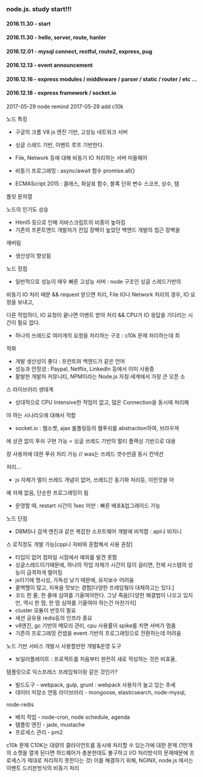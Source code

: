 ### node.js. study start!!!


#### 2016.11.30 - start
#### 2016.11.30 - hello, server, route, hanler
#### 2016.12.01 - mysql connect, restful, route2, express, pug
#### 2016.12.13 - event announcement
#### 2016.12.16 - express modules / middleware / parser / static / router / etc ...
#### 2016.12.18 - express framework / socket.io



2017-05-29 node remind
2017-05-29 add c10k

노드 특징
 - 구글의 크롬 V8 js 엔진 기반, 고성능 네트워크 서버
 - 싱글 스레드 기반, 이벤트 루프 기반한다.
 - File, Network 등에 대해 비동기 IO 처리하는 서버 미들웨어

 - 비동기 프로그래밍 : async/await 함수 promise.all{}
 - ECMAScript 2015 : 클래스, 화살표 함수, 블록 단위 변수 스코프, 상수, 템

플릿 문자열

노드의 인기도 상승
 - Html5 등으로 인해 자바스크립트의 비중이 높아짐
 - 기존의 프론트앤드 개발자가 진입 장벽이 높았던 백엔드 개발의 접근 장벽을 

깨버림
 - 생산성이 향상됨

노드 장점
 - 일반적으로 성능이 매우 빠른 고성능 서버 : node 구조인 싱글 스레드기반의 

비동기 IO 처리 때문
 && request 받으면 처리, File IO나 Network 처리의 경우, IO 요청을 보내고, 

다른 작업하다, IO 요청이 끝나면 이벤트 받아 처리
 && CPU가 IO 응답을 기다리는 시간이 필요 없다.
 - 하나의 쓰레드로 여러개의 요청을 처리하는 구조 : c10k 문제 처리하는데 최

적화
 - 개발 생산성이 좋다 : 프런트와 백엔드가 같은 언어
 - 성능과 안정성 : Paypal, Netflix, LinkedIn 등에서 이미 사용중
 - 활발한 개발자 커뮤니티, NPM이라는 Node.js 자칭:세계에서 가장 큰 오픈 소

스 라이브러리 생태계
 - 상대적으로 CPU Intensive한 작업이 없고, 많은 Connection을 동시에 처리해

야 하는 시나리오에 대해서 적합
 - socket.io : 웹소켓, ajax 롤폴링등의 웹푸쉬를 abstraction하여, 브라우져

에 상관 없이 푸쉬 구현 가능 > 싱글 쓰레드 기반의 멀티 플랙싱 기반으로 대용

량 사용자에 대한 푸쉬 처리 가능 // was는 쓰레드 갯수만큼 동시 컨넥션 

처리...
 - js 자체가 멀티 쓰레드 개념이 없어, 쓰레드간 동기화 처리등, 이런것을 아

예 자체 없음, 단순한 프로그래밍이 됨
 - 운영할 때, restart 시간이 1sec 미만 : 빠른 배포&업그레이드 가능

노드 단점
 - DBMS나 검색 엔진과 같은 복잡한 소프트웨어 개발에 비적합 : api나 비지니

스 로직정도 개발 가능[cpp나 자바와 혼합해서 사용 권장]
 - 타입이 없어 컴파일 시점에서 예외를 발견 못함
 - 싱글스레드이기때문에, 하나의 작업 자체가 시간이 많이 걸리면, 전체 시스템의 성능이 급격하게 떨어짐
 - js이기에 명시성, 가독성 낮기 때문에, 유지보수 어려움
 - 콜백헬이 많고, 지옥을 맛보는 경험[다양한 프레임웤이 대체하고는 있다.]
 - 코드 한 줄, 한 줄에 심여를 기울여야한다. 그냥 죽음[다양한 해결법이 나오고 있지만, 역시 한 땀, 한 땀 심여를 기울여야 하는건 마찬가지]
 - cluster 모듈이 반듯이 필요
 - 세션 공유용 redis등의 인프라 중요
 - v8엔진, gc 기반의 메모리 관리, cpu 사용률이 spike를 치면 서버가 멈춤
 - 기존의 프로그래밍 컨셉을 event 기반의 프로그래밍으로 전환하는데 어려움

노드 기반 서비스 개발시 사용할만한 개발&운영 도구
 - 보일러플레이트 : 프로젝트를 처음부터 완전히 새로 작성하는 것은 비효율, 

템플릿으로 익스프레스 프레임웍이랑 같은 것인가?

 - 빌드도구 - webpack, gulp, grunt : webpack 사용자가 늘고 있는 추세
 - 데이터 저장소 연동 라이브러리 - mongoose, elasticsearch, node-mysql, 

node-redis
 - 배치 작업 - node-cron, node schedule, agenda
 - 템플릿 엔진 - jade, mustache
 - 프로세스 관리 - pm2


c10k 문제
C10K는 대량의 클라이언트를 동시에 처리할 수 있는가에 대한 문제
(1만개의 소켓을 열게 된다면 하드웨어가 충분한데도 불구하고 I/O 처리방식의 문제때문에 프로세스가 제대로 처리하지 못한다는 것)
이를 해결하기 위해, NGINX, node.js 에서는 이벤트 드리븐방식의 비동기 처리
